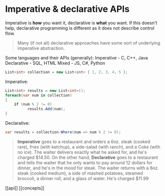# Imperative & declarative APIs

Imperative is **how** you want it, declarative is **what** you want. If this doesn't help, declarative programming is different as it does not describe control flow.

> Many (if not all) declarative approaches have some sort of underlying imperative abstraction.

Some languages and their APIs (generally):
Imperative - C, C++, Java
Declarative - SQL, HTML
Mixed - JS, C#, Python

```csharp
List<int> collection = new List<int> { 1, 2, 3, 4, 5 };
```

Imperative:
```csharp
List<int> results = new List<int>();
foreach(var num in collection)
{
    if (num % 2 != 0)
          results.Add(num);
}
```

Declarative:
```csharp
var results = collection.Where(num => num % 2 != 0);
```

>**Imperative** goes to a restaurant and orders a 6oz. steak (cooked rare), fries (with ketchup), a side-salad (with ranch), and a Coke (with no ice). The waiter delivers exactly what he asked for, and he's charged $14.50. On the other hand, **Declarative** goes to a restaurant and tells the waiter that he only wants to pay around 12 dollars for dinner, and he's in the mood for steak. The waiter returns with a 6oz. steak (cooked medium), a side of mashed potatoes, steamed broccoli, a dinner roll, and a glass of water. He's charged $11.99	

[[api]]
[[concepts]]